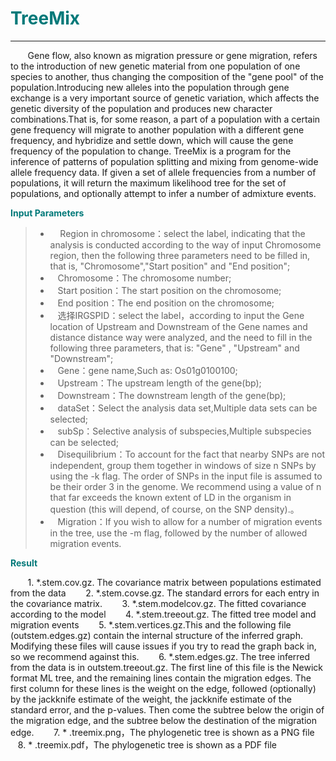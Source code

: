 # <font color="#007979">TreeMix</font>

---

&#160; &#160; &#160; &#160;Gene flow, also known as migration pressure or gene migration, refers to the introduction of new genetic material from one population of one species to another, thus changing the composition of the "gene pool" of the population.Introducing new alleles into the population through gene exchange is a very important source of genetic variation, which affects the genetic diversity of the population and produces new character combinations.That is, for some reason, a part of a population with a certain gene frequency will migrate to another population with a different gene frequency, and hybridize and settle down, which will cause the gene frequency of the population to change.
TreeMix is a program for the inference of patterns of population splitting and mixing from genome-wide allele frequency data. If given a set of allele frequencies from a number of populations, it will return the maximum likelihood tree for the set of populations, and optionally attempt to infer a number of admixture events.

**<font color="#007979">Input Parameters</font>**

> * &#160; &#160; Region in chromosome：select the label, indicating that the analysis is conducted according to the way of input Chromosome region, then the following three parameters need to be filled in, that is, "Chromosome","Start position" and "End position";
> * &#160; &#160;<label id='chromsome'>Chromosome：</label>The chromosome number;
> * &#160; &#160;<label id='start'>Start position：</label>The start position on the chromosome;
> * &#160; &#160;<label id='end'>End position：</label>The end position on the chromosome;
> * &#160; &#160;选择IRGSPID：select the label，according to input the Gene location of Upstream and Downstream of the Gene names and distance distance way were analyzed, and the need to fill in the following three parameters, that is: "Gene" , "Upstream" and "Downstream";
> * &#160; &#160;<label id='gene'>Gene：</label>gene name,Such as: Os01g0100100;
> * &#160; &#160;<label id='upstream'>Upstream：</label>The upstream length of the gene(bp);
> * &#160; &#160;<label id='downstream'>Downstream：</label>The downstream length of the gene(bp);
> * &#160; &#160;<label id='dataset'>dataSet：</label>Select the analysis data set,Multiple data sets can be selected;
> * &#160; &#160;<label id='subSp'>subSp：</label>Selective analysis of subspecies,Multiple subspecies can be selected;
> * &#160; &#160;<label id='disequilibrium'>Disequilibrium：</label>To account for the fact that nearby SNPs are not independent, group them together in windows of size n SNPs by using the -k flag. The order of SNPs in the input file is assumed to be their order 3 in the genome. We recommend using a value of n that far exceeds the known extent of LD in the organism in question (this will depend, of course, on the SNP density).。
> * &#160; &#160;<label id='migration'>Migration：</label>If you wish to allow for a number of migration events in the tree, use the -m flag, followed by the number of allowed migration events.


**<font color="#007979">Result</font>**

&#160; &#160; &#160; &#160;1. *.stem.cov.gz. The covariance matrix  between populations estimated from the data
&#160; &#160; &#160; &#160;2. *.stem.covse.gz. The standard errors for each entry in the covariance matrix.
&#160; &#160; &#160; &#160;3. *.stem.modelcov.gz. The fitted covariance according to the model
&#160; &#160; &#160; &#160;4. *.stem.treeout.gz. The fitted tree model and migration events
&#160; &#160; &#160; &#160;5. *.stem.vertices.gz.This and the following file (outstem.edges.gz) contain the internal structure of the inferred graph. Modifying these files will cause issues if you try to read the graph back in, so we recommend against this.
&#160; &#160; &#160; &#160;6. *.stem.edges.gz. The tree inferred from the data is in outstem.treeout.gz. The first line of this file is the Newick format ML tree, and the remaining lines contain the migration edges. The first column for these lines is the weight on the edge, followed (optionally) by the jackknife estimate of the weight, the jackknife estimate of the standard error, and the p-values. Then come the subtree below the origin of the migration edge, and the subtree below the destination of the migration edge.
&#160; &#160; &#160; &#160;7. * .treemix.png，The phylogenetic tree is shown as a PNG file
&#160; &#160; &#160; &#160;8. * .treemix.pdf，The phylogenetic tree is shown as a PDF file
